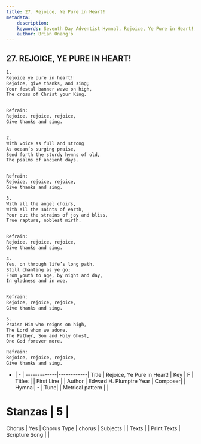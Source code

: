 ```yaml
---
title: 27. Rejoice, Ye Pure in Heart!
metadata:
    description: 
    keywords: Seventh Day Adventist Hymnal, Rejoice, Ye Pure in Heart!, , 
    author: Brian Onang'o
---
```



## 27. REJOICE, YE PURE IN HEART!

```txt
1.
Rejoice ye pure in heart!
Rejoice, give thanks, and sing;
Your festal banner wave on high,
The cross of Christ your King.


Refrain:
Rejoice, rejoice, rejoice,
Give thanks and sing.


2.
With voice as full and strong
As ocean’s surging praise,
Send forth the sturdy hymns of old,
The psalms of ancient days.


Refrain:
Rejoice, rejoice, rejoice,
Give thanks and sing.

3.
With all the angel choirs,
With all the saints of earth,
Pour out the strains of joy and bliss,
True rapture, noblest mirth.


Refrain:
Rejoice, rejoice, rejoice,
Give thanks and sing.

4.
Yes, on through life’s long path,
Still chanting as ye go;
From youth to age, by night and day,
In gladness and in woe.


Refrain:
Rejoice, rejoice, rejoice,
Give thanks and sing.

5.
Praise Him who reigns on high,
The Lord whom we adore,
The Father, Son and Holy Ghost,
One God forever more.

Refrain:
Rejoice, rejoice, rejoice,
Give thanks and sing.

```

- |   -  |
-------------|------------|
Title | Rejoice, Ye Pure in Heart! |
Key | F |
Titles |  |
First Line |  |
Author | Edward H. Plumptre
Year | 
Composer|  |
Hymnal|  - |
Tune|  |
Metrical pattern | |
# Stanzas | 5 |
Chorus | Yes |
Chorus Type | chorus |
Subjects |  |
Texts |  |
Print Texts | 
Scripture Song |  |
  
